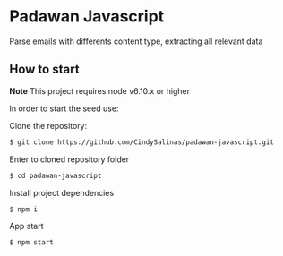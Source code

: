 # Padawan Javascript

Parse emails with differents content type, extracting all relevant data

## How to start

**Note** This project requires node v6.10.x or higher

In order to start the seed use:

Clone the repository:
```sh
$ git clone https://github.com/CindySalinas/padawan-javascript.git
```

Enter to cloned repository folder
```sh
$ cd padawan-javascript
```

Install project dependencies
```sh
$ npm i
```

App start
```sh
$ npm start
```